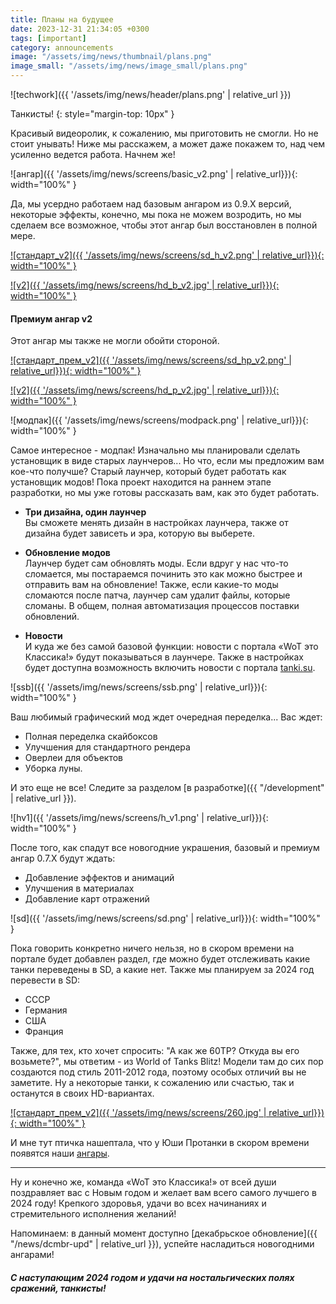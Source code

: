 ```yaml
---
title: Планы на будущее
date: 2023-12-31 21:34:05 +0300
tags: [important]
category: announcements
image: "/assets/img/news/thumbnail/plans.png"
image_small: "/assets/img/news/image_small/plans.png"
---
```

<p style="display: none">Это, конечно, не красивый видеоролик, но зато интересная статья! Посмотрим же, что мы для вас готовим?</p>

![techwork]({{ '/assets/img/news/header/plans.png' | relative_url }})

Танкисты!
{: style="margin-top: 10px" }

Красивый видеоролик, к сожалению, мы приготовить не смогли. Но не стоит унывать! Ниже мы расскажем, а может даже покажем то, над чем усиленно ведется работа. Начнем же!

![ангар]({{ '/assets/img/news/screens/basic_v2.png' | relative_url}}){: width="100%" }

Да, мы усердно работаем над базовым ангаром из 0.9.Х версий, некоторые эффекты, конечно, мы пока не можем возродить, но мы сделаем все возможное, чтобы этот ангар был восстановлен в полной мере. 

[![стандарт_v2]({{ '/assets/img/news/screens/sd_h_v2.png' | relative_url}}){: width="100%" }](/assets/img/news/screens/sd_h_v2.png)

[![v2]({{ '/assets/img/news/screens/hd_b_v2.jpg' | relative_url}}){: width="100%" }](/assets/img/news/screens/hd_b_v2.jpg)

#### Премиум ангар v2

Этот ангар мы также не могли обойти стороной. 

[![стандарт_прем_v2]({{ '/assets/img/news/screens/sd_hp_v2.png' | relative_url}}){: width="100%" }](/assets/img/news/screens/sd_hp_v2.png)

[![v2]({{ '/assets/img/news/screens/hd_p_v2.jpg' | relative_url}}){: width="100%" }](/assets/img/news/screens/hd_p_v2.jpg)

![модпак]({{ '/assets/img/news/screens/modpack.png' | relative_url}}){: width="100%" }

Самое интересное - модпак! Изначально мы планировали сделать установщик в виде старых лаунчеров... Но что, если мы предложим вам кое-что получше? Старый лаунчер, который будет работать как установщик модов! Пока проект находится на раннем этапе разработки, но мы уже готовы рассказать вам, как это будет работать.

- **Три дизайна, один лаунчер**  
    Вы сможете менять дизайн в настройках лаунчера, также от дизайна будет зависеть и эра, которую вы выберете.

- **Обновление модов**  
    Лаунчер будет сам обновлять моды. Если вдруг у нас что-то сломается, мы постараемся починить это как можно быстрее и отправить вам на обновление! Также, если какие-то моды сломаются после патча, лаунчер сам удалит файлы, которые сломаны. В общем, полная автоматизация процессов поставки обновлений.

- **Новости**  
    И куда же без самой базовой функции: новости с портала «WoT это Классика!» будут показываться в лаунчере. Также в настройках будет доступна возможность включить новости с портала [tanki.su](https://tanki.su/).

![ssb]({{ '/assets/img/news/screens/ssb.png' | relative_url}}){: width="100%" }

Ваш любимый графический мод ждет очередная переделка... Вас ждет:

- Полная переделка скайбоксов
- Улучшения для стандартного рендера
- Оверлеи для объектов
- Уборка луны.

И это еще не все! Следите за разделом [в разработке]({{ "/development" | relative_url }}).

![hv1]({{ '/assets/img/news/screens/h_v1.png' | relative_url}}){: width="100%" }

После того, как спадут все новогодние украшения, базовый и премиум ангар 0.7.Х будут ждать:

- Добавление эффектов и анимаций
- Улучшения в материалах
- Добавление карт отражений

![sd]({{ '/assets/img/news/screens/sd.png' | relative_url}}){: width="100%" }

Пока говорить конкретно ничего нельзя, но в скором времени на портале будет добавлен раздел, где можно будет отслеживать какие танки переведены в SD, а какие нет. Также мы планируем за 2024 год перевести в SD:  
- СССР
- Германия
- США
- Франция

Также, для тех, кто хочет спросить: "А как же 60TP? Откуда вы его возьмете?", мы ответим - из World of Tanks Blitz! Модели там до сих пор создаются под стиль 2011-2012 года, поэтому особых отличий вы не заметите. Ну а некоторые танки, к сожалению или счастью, так и останутся в своих HD-вариантах.

[![стандарт_прем_v2]({{ '/assets/img/news/screens/260.jpg' | relative_url}}){: width="100%" }](/assets/img/news/screens/260.jpg)

И мне тут птичка нашептала, что у Юши Протанки в скором времени появятся наши [ангары](https://youtu.be/NCesLweKGwA?feature=shared&t=512).

---

Ну и конечно же, команда «WoT это Классика!» от всей души поздравляет вас с Новым годом и желает вам всего самого лучшего в 2024 году! Крепкого здоровья, удачи во всех начинаниях и стремительного исполнения желаний!

Напоминаем: в данный момент доступно [декабрьское обновление]({{ "/news/dcmbr-upd" | relative_url }}), успейте насладиться новогодними ангарами!

##### ***С наступающим 2024 годом и удачи на ностальгических полях сражений, танкисты!***